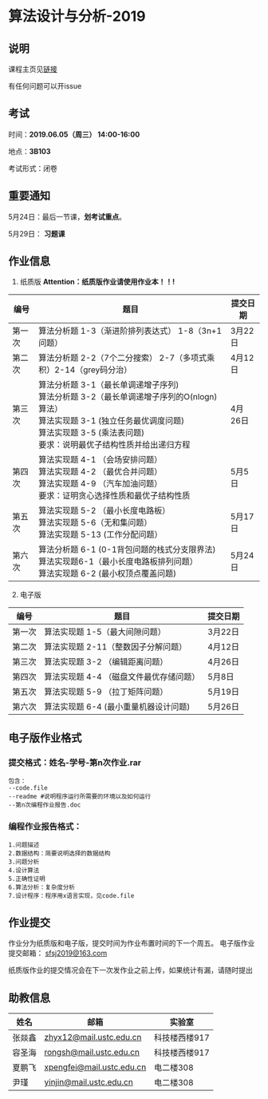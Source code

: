 # 算法设计与分析-2019

## 说明

课程主页见[链接](http://vim.ustc.edu.cn/?product=algorithm)

有任何问题可以开issue

## 考试
时间：**2019.06.05（周三） 14:00-16:00**

地点：**3B103**

考试形式：闭卷

## 重要通知
5月24日：最后一节课，**划考试重点**。

5月29日： **习题课**


## 作业信息
1. 纸质版 **Attention：纸质版作业请使用作业本！！!**

| 编号   | 题目                                       | 提交日期   |
| ---- | ---------------------------------------- | ------ |
| 第一次  | 算法分析题 1-3（渐进阶排列表达式） 1-8（3n+1问题）          | 3月22日  |
| 第二次  | 算法分析题 2-2（7个二分搜索） 2-7（多项式乘积）2-14（grey码分治） | 4月12日  |
| 第三次  | 算法分析题 3-1（最长单调递增子序列) <br> 算法分析题 3-2（最长单调递增子序列的O(nlogn)算法）<br> 算法实现题 3-1  (独立任务最优调度问题)  <br> 算法实现题 3-5  (乘法表问题) <br>要求：说明最优子结构性质并给出递归方程 | 4月 26日 |
| 第四次  | 算法实现题 4-1 （会场安排问题）<br> 算法实现题 4-2 （最优合并问题）<br> 算法实现题 4-9 （汽车加油问题）<br>要求：证明贪心选择性质和最优子结构性质 | 5月5日   |
| 第五次  | 算法实现题 5-2 （最小长度电路板）<br> 算法实现题 5-6（无和集问题）<br> 算法实现题 5-13 (工作分配问题） | 5月17日  |
| 第六次  | 算法分析题 6-1 (0-1背包问题的栈式分支限界法)  <br> 算法实现题6-1（最小长度电路板排列问题） <br>算法实现题 6-2 (最小权顶点覆盖问题) | 5月24日  |


2. 电子版


| 编号   | 题目                      | 提交日期  |
| ---- | ----------------------- | ----- |
| 第一次  | 算法实现题 1-5（最大间隙问题）       | 3月22日 |
| 第二次  | 算法实现题 2-11（整数因子分解问题）    | 4月12日 |
| 第三次  | 算法实现题 3-2 （编辑距离问题）      | 4月26日 |
| 第四次  | 算法实现题 4-4 （磁盘文件最优存储问题）  | 5月8日  |
| 第五次  | 算法实现题 5-9 （拉丁矩阵问题）      | 5月19日 |
| 第六次  | 算法实现题 6-4  (最小重量机器设计问题) | 5月26日 |



## 电子版作业格式


### 提交格式：姓名-学号-第n次作业.rar

	包含：
	--code.file
	--readme #说明程序运行所需要的环境以及如何运行
	--第n次编程作业报告.doc


### 编程作业报告格式：

	1.问题描述
	2.数据结构：简要说明选择的数据结构
	3.问题分析
	4.设计算法
	5.正确性证明
	6.算法分析：复杂度分析
	7.设计程序：程序用x语言实现，见code.file

## 作业提交

作业分为纸质版和电子版，提交时间为作业布置时间的下一个周五。
电子版作业提交邮箱：  sfsj2019@163.com

纸质版作业的提交情况会在下一次发作业之前上传，如果统计有漏，请随时提出

## 助教信息
 | 姓名 | 邮箱 | 实验室|
 |--|--|--|
 | 张燚鑫 | zhyx12@mail.ustc.edu.cn | 科技楼西楼917
 | 容圣海| rongsh@mail.ustc.edu.cn | 科技楼西楼917
 | 夏鹏飞| xpengfei@mail.ustc.edu.cn | 电二楼308
 | 尹瑾 | yinjin@mail.ustc.edu.cn | 电二楼308


